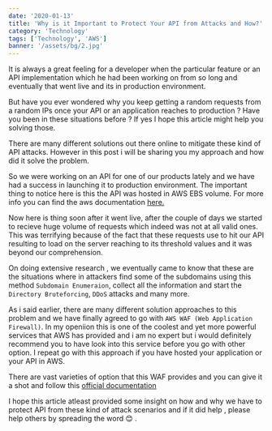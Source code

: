 ```yaml
---
date: '2020-01-13'
title: 'Why is it Important to Protect Your API from Attacks and How?'
category: 'Technology'
tags: ['Technology', 'AWS']
banner: '/assets/bg/2.jpg'
---
```


It is always a great feeling for a developer when the particular feature or an API implementation which he had been working on from so long and eventually that went live and its in production environment.

But have you ever wondered why you keep getting a random requests from a random IPs once your API or an application reaches to production ? Have you been in these situations before ? If yes I hope this article might help you solving those.

There are many different solutions out there online to mitigate these kind of API attacks. However in this post i will be sharing you my approach and how did it solve the problem.

So we were working on an API for one of our products lately and we have had a success in launching it to production environment. The important thing to notice here is this the API was hosted in AWS EBS volume. For more info you can find the aws documentation <a href="https://docs.aws.amazon.com/elastic-beanstalk/index.html">here.</a>

Now here is thing soon after it went live, after the couple of days we started to recieve huge volume of requests which indeed was not at all valid ones. This was terrifying because of the fact that these requests use to hit our API resulting to load on the server reaching to its threshold values and it was beyond our comprehension.

On doing extensive research , we eventually came to know that these are the situations where in attackers find some of the subdomains using this method `Subdomain Enumeraion`, collect all the information and start the `Directory Bruteforcing`, `DDoS` attacks and many more.

As i said earlier, there are many different solution approaches to this problem and we have finally agreed to go with `AWS WAF (Web Application Firewall)`. In my openiion this is one of the coolest and yet more powerful services that AWS has provided and i am no expert but i would definitely recommend you to have look into this service before you go with other option. I repeat go with this approach if you have hosted your application or your API in AWS.

There are vast varieties of option that this WAF provides and you can give it a shot and follow this <a href="https://docs.aws.amazon.com/waf/">official documentation </a>

I hope this article atleast provided some insight on how and why we have to protect API from these kind of attack scenarios and if it did help , please help others by spreading the word 😊 .
